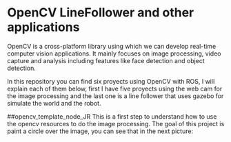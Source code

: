 # OpenCV LineFollower and other applications
OpenCV is a cross-platform library using which we can develop real-time computer vision applications. It mainly focuses on image processing, video capture and analysis including features like face detection and object detection.

In this repository you can find six proyects using OpenCV with ROS, I will explain each of them below, first I have five proyects using the web cam for the image processing and the last one is a line follower that uses gazebo for simulate the world and the robot.

##opencv_template_node_JR
This is a first step to understand how to use the opencv resources to do the image processing. The goal of this project is paint a circle over the image, you can see that in the next picture:


